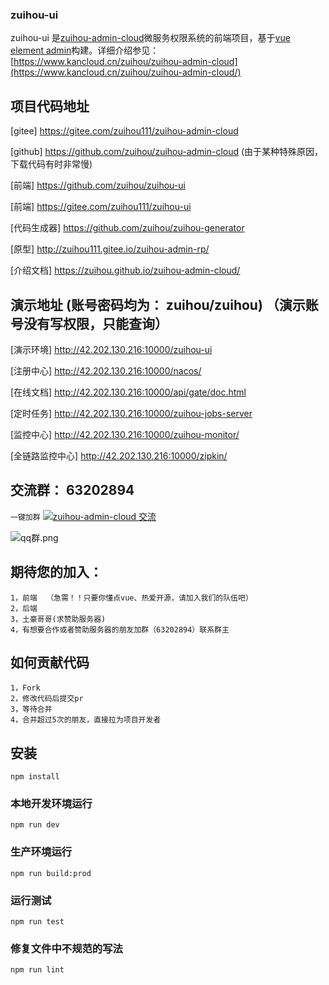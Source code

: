 ### zuihou-ui

zuihou-ui 是[zuihou-admin-cloud](https://github.com/zuihou/zuihou-admin-cloud)微服务权限系统的前端项目，基于[vue element admin](https://panjiachen.github.io/vue-element-admin-site/zh/)构建。详细介绍参见：[https://www.kancloud.cn/zuihou/zuihou-admin-cloud](https://www.kancloud.cn/zuihou/zuihou-admin-cloud/)




## 项目代码地址
[gitee] https://gitee.com/zuihou111/zuihou-admin-cloud  

[github] https://github.com/zuihou/zuihou-admin-cloud  (由于某种特殊原因，下载代码有时非常慢)

[前端] https://github.com/zuihou/zuihou-ui   

[前端] https://gitee.com/zuihou111/zuihou-ui 

[代码生成器] https://github.com/zuihou/zuihou-generator  

[原型] http://zuihou111.gitee.io/zuihou-admin-rp/

[介绍文档] https://zuihou.github.io/zuihou-admin-cloud/

## 演示地址 (账号密码均为： zuihou/zuihou)       （演示账号没有写权限，只能查询）
[演示环境] http://42.202.130.216:10000/zuihou-ui                      

[注册中心] http://42.202.130.216:10000/nacos/      

[在线文档] http://42.202.130.216:10000/api/gate/doc.html           

[定时任务] http://42.202.130.216:10000/zuihou-jobs-server

[监控中心] http://42.202.130.216:10000/zuihou-monitor/

[全链路监控中心] http://42.202.130.216:10000/zipkin/

## 交流群： 63202894
`一键加群` <a target="_blank" href="http://shang.qq.com/wpa/qunwpa?idkey=489800b9d07d017fa0b5104608a4bf755f1f38276b79f0ac5e6225d0d9897efb"><img border="0" src="http://pub.idqqimg.com/wpa/images/group.png" alt="zuihou-admin-cloud 交流" title="zuihou-admin-cloud 交流"></a>

![qq群.png](images/qq群.png)


## 期待您的加入：
    1，前端  （急需！！只要你懂点vue、热爱开源，请加入我们的队伍吧）
    2，后端
    3，土豪哥哥(求赞助服务器)
    4，有想要合作或者赞助服务器的朋友加群（63202894）联系群主

## 如何贡献代码    
    1，Fork
    2，修改代码后提交pr
    3，等待合并
    4，合并超过5次的朋友，直接拉为项目开发者
    

## 安装
```
npm install
```

### 本地开发环境运行
```
npm run dev
```

### 生产环境运行
```
npm run build:prod
```

### 运行测试
```
npm run test
```

### 修复文件中不规范的写法
```
npm run lint
```    
